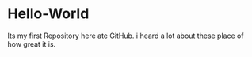 # Hello-World
Its my first Repository here ate GitHub. i heard a lot about these place of how great it is.
